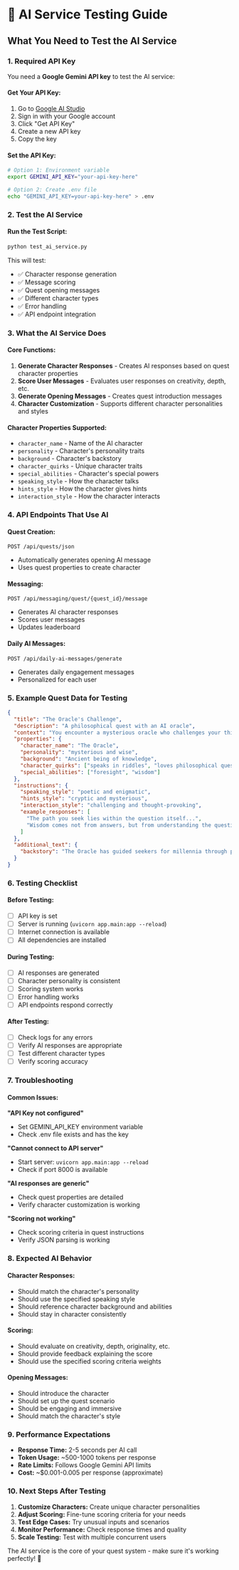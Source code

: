 # 🤖 AI Service Testing Guide

## **What You Need to Test the AI Service**

### **1. Required API Key**
You need a **Google Gemini API key** to test the AI service:

#### **Get Your API Key:**
1. Go to [Google AI Studio](https://aistudio.google.com/)
2. Sign in with your Google account
3. Click "Get API Key" 
4. Create a new API key
5. Copy the key

#### **Set the API Key:**
```bash
# Option 1: Environment variable
export GEMINI_API_KEY="your-api-key-here"

# Option 2: Create .env file
echo "GEMINI_API_KEY=your-api-key-here" > .env
```

### **2. Test the AI Service**

#### **Run the Test Script:**
```bash
python test_ai_service.py
```

This will test:
- ✅ Character response generation
- ✅ Message scoring
- ✅ Quest opening messages
- ✅ Different character types
- ✅ Error handling
- ✅ API endpoint integration

### **3. What the AI Service Does**

#### **Core Functions:**
1. **Generate Character Responses** - Creates AI responses based on quest character properties
2. **Score User Messages** - Evaluates user responses on creativity, depth, etc.
3. **Generate Opening Messages** - Creates quest introduction messages
4. **Character Customization** - Supports different character personalities and styles

#### **Character Properties Supported:**
- `character_name` - Name of the AI character
- `personality` - Character's personality traits
- `background` - Character's backstory
- `character_quirks` - Unique character traits
- `special_abilities` - Character's special powers
- `speaking_style` - How the character talks
- `hints_style` - How the character gives hints
- `interaction_style` - How the character interacts

### **4. API Endpoints That Use AI**

#### **Quest Creation:**
```http
POST /api/quests/json
```
- Automatically generates opening AI message
- Uses quest properties to create character

#### **Messaging:**
```http
POST /api/messaging/quest/{quest_id}/message
```
- Generates AI character responses
- Scores user messages
- Updates leaderboard

#### **Daily AI Messages:**
```http
POST /api/daily-ai-messages/generate
```
- Generates daily engagement messages
- Personalized for each user

### **5. Example Quest Data for Testing**

```json
{
  "title": "The Oracle's Challenge",
  "description": "A philosophical quest with an AI oracle",
  "context": "You encounter a mysterious oracle who challenges your thinking",
  "properties": {
    "character_name": "The Oracle",
    "personality": "mysterious and wise",
    "background": "Ancient being of knowledge",
    "character_quirks": ["speaks in riddles", "loves philosophical questions"],
    "special_abilities": ["foresight", "wisdom"]
  },
  "instructions": {
    "speaking_style": "poetic and enigmatic",
    "hints_style": "cryptic and mysterious",
    "interaction_style": "challenging and thought-provoking",
    "example_responses": [
      "The path you seek lies within the question itself...",
      "Wisdom comes not from answers, but from understanding the question."
    ]
  },
  "additional_text": {
    "backstory": "The Oracle has guided seekers for millennia through philosophical challenges."
  }
}
```

### **6. Testing Checklist**

#### **Before Testing:**
- [ ] API key is set
- [ ] Server is running (`uvicorn app.main:app --reload`)
- [ ] Internet connection is available
- [ ] All dependencies are installed

#### **During Testing:**
- [ ] AI responses are generated
- [ ] Character personality is consistent
- [ ] Scoring system works
- [ ] Error handling works
- [ ] API endpoints respond correctly

#### **After Testing:**
- [ ] Check logs for any errors
- [ ] Verify AI responses are appropriate
- [ ] Test different character types
- [ ] Verify scoring accuracy

### **7. Troubleshooting**

#### **Common Issues:**

**"API Key not configured"**
- Set GEMINI_API_KEY environment variable
- Check .env file exists and has the key

**"Cannot connect to API server"**
- Start server: `uvicorn app.main:app --reload`
- Check if port 8000 is available

**"AI responses are generic"**
- Check quest properties are detailed
- Verify character customization is working

**"Scoring not working"**
- Check scoring criteria in quest instructions
- Verify JSON parsing is working

### **8. Expected AI Behavior**

#### **Character Responses:**
- Should match the character's personality
- Should use the specified speaking style
- Should reference character background and abilities
- Should stay in character consistently

#### **Scoring:**
- Should evaluate on creativity, depth, originality, etc.
- Should provide feedback explaining the score
- Should use the specified scoring criteria weights

#### **Opening Messages:**
- Should introduce the character
- Should set up the quest scenario
- Should be engaging and immersive
- Should match the character's style

### **9. Performance Expectations**

- **Response Time:** 2-5 seconds per AI call
- **Token Usage:** ~500-1000 tokens per response
- **Rate Limits:** Follows Google Gemini API limits
- **Cost:** ~$0.001-0.005 per response (approximate)

### **10. Next Steps After Testing**

1. **Customize Characters:** Create unique character personalities
2. **Adjust Scoring:** Fine-tune scoring criteria for your needs
3. **Test Edge Cases:** Try unusual inputs and scenarios
4. **Monitor Performance:** Check response times and quality
5. **Scale Testing:** Test with multiple concurrent users

The AI service is the core of your quest system - make sure it's working perfectly! 🚀
